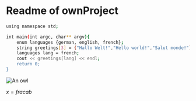 # Readme of ownProject

```bash
using namespace std;

int main(int argc, char** argv){
	enum languages {german, english, french};
	string greetings[3] = {"Hallo Welt!","Hello world!","Salut monde!"};
	languages lang = french;
	cout << greetings[lang] << endl;
	return 0;
}
```

![An owl](https://www.connexionfrance.com/var/connexion/storage/images/_aliases/social_network_image/media/images/eurasian_eagle-owl_-44088/1151405-1-eng-GB/Eurasian_eagle-owl_-44088.jpg)

$x = frac{a}{b}$
